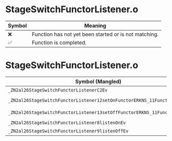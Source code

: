 # StageSwitchFunctorListener.o
| Symbol | Meaning 
| ------------- | ------------- 
| :x: | Function has not yet been started or is not matching. 
| :white_check_mark: | Function is completed. 


# StageSwitchFunctorListener.o
| Symbol (Mangled) | Symbol (Demangled) | Decompiled? |
| ------------- |  ------------- | ------------- |
| `_ZN2al26StageSwitchFunctorListenerC2Ev` | `al::StageSwitchFunctorListener::StageSwitchFunctorListener(void)` | :x: |
| `_ZN2al26StageSwitchFunctorListener12setOnFunctorERKNS_11FunctorBaseE` | `al::StageSwitchFunctorListener::setOnFunctor(al::FunctorBase const&)` | :x: |
| `_ZN2al26StageSwitchFunctorListener13setOffFunctorERKNS_11FunctorBaseE` | `al::StageSwitchFunctorListener::setOffFunctor(al::FunctorBase const&)` | :x: |
| `_ZN2al26StageSwitchFunctorListener8listenOnEv` | `al::StageSwitchFunctorListener::listenOn(void)` | :x: |
| `_ZN2al26StageSwitchFunctorListener9listenOffEv` | `al::StageSwitchFunctorListener::listenOff(void)` | :x: |
